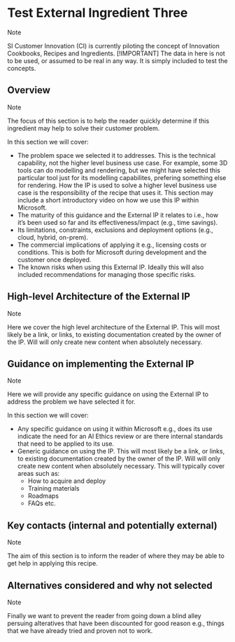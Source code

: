 # Test External Ingredient Three

>[!NOTE]
>SI Customer Innovation (CI) is currently piloting the concept of Innovation Cookbooks, Recipes and Ingredients.
>[!IMPORTANT]
> The data in here is not to be used, or assumed to be real in any way. It is simply included to test the concepts.

## Overview

>[!NOTE]
> The focus of this section is to help the reader quickly determine if this ingredient may help to solve their customer problem.

In this section we will cover:

* The problem space we selected it to addresses. This is the technical capability, not the higher level business use case. For example, some 3D tools can do modelling and rendering, but we might have selected this particular tool just for its modelling capabilites, prefering something else for rendering. How the IP is used to solve a higher level business use case is the responsibility of the recipe that uses it. This section may include a short introductory video on how we use this IP within Microsoft.
* The maturity of this guidance and the External IP it relates to i.e., how it’s been used so far and its effectiveness/impact (e.g., time savings).
* Its limitations, constraints, exclusions and deployment options (e.g., cloud, hybrid, on-prem).
* The commercial implications of applying it e.g., licensing costs or conditions. This is both for Microsoft during development and the customer once deployed.
* The known risks when using this External IP. Ideally this will also included recommendations for managing those specific risks.

## High-level Architecture of the External IP

>[!NOTE]
> Here we cover the high level architecture of the External IP. This will most likely be a link, or links, to existing documentation created by the owner of the IP. Will will only create new content when absolutely necessary.

## Guidance on implementing the External IP

>[!NOTE]
> Here we will provide any specific guidance on using the External IP to address the problem we have selected it for.

In this section we will cover:

* Any specific guidance on using it within Microsoft e.g., does its use indicate the need for an AI Ethics review or are there internal standards that need to be applied to its use.
* Generic guidance on using the IP. This will most likely be a link, or links, to existing documentation created by the owner of the IP. Will will only create new content when absolutely necessary. This will typically cover areas such as:
  * How to acquire and deploy
  * Training materials
  * Roadmaps
  * FAQs etc.

## Key contacts (internal and potentially external)

>[!NOTE]
> The aim of this section is to inform the reader of where they may be able to get help in applying this recipe.

## Alternatives considered and why not selected

>[!NOTE]
> Finally we want to prevent the reader from going down a blind alley persuing alteratives that have been discounted for good reason e.g., things that we have already tried and proven not to work.
